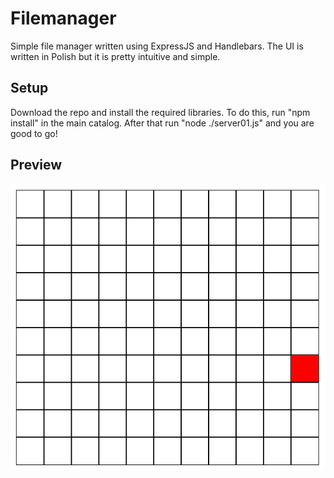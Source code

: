 # Filemanager
Simple file manager written using ExpressJS and Handlebars. The UI is written in Polish but it is pretty intuitive and simple.

## Setup
Download the repo and install the required libraries. To do this, run "npm install" in the main catalog. After that run "node ./server01.js" and you are good to go!

## Preview
![alt text](https://raw.githubusercontent.com/bartoszkoziel/snake/main/preview.gif)
